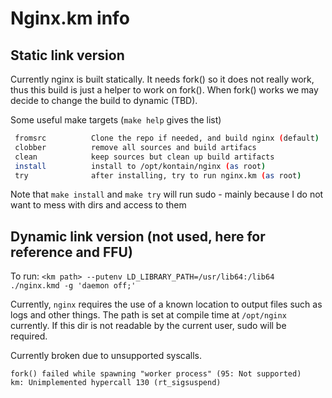# Nginx.km info

## Static link version

Currently nginx is built statically. It needs fork() so it does not really work, thus this build is just a helper to work on fork().
When fork() works we may decide to change the build to dynamic (TBD).

Some useful make targets (`make help` gives the list)

```bash
 fromsrc          Clone the repo if needed, and build nginx (default)
 clobber          remove all sources and build artifacs
 clean            keep sources but clean up build artifacts
 install          install to /opt/kontain/nginx (as root)
 try              after installing, try to run nginx.km (as root)
```

Note that `make install` and `make try` will run sudo - mainly because I do not want to mess with dirs and access to them

## Dynamic link version (not used, here for reference and FFU)

To run: `<km path> --putenv LD_LIBRARY_PATH=/usr/lib64:/lib64 ./nginx.kmd -g 'daemon off;'`

Currently, `nginx` requires the use of a known location to output files such
as logs and other things. The path is set at compile time at `/opt/nginx`
currently. If this dir is not readable by the current user, sudo will be
required.

Currently broken due to unsupported syscalls.
```
fork() failed while spawning "worker process" (95: Not supported)
km: Unimplemented hypercall 130 (rt_sigsuspend)
```